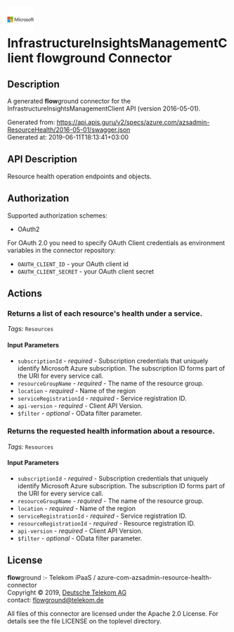 # ![LOGO](logo.png) InfrastructureInsightsManagementClient **flow**ground Connector

## Description

A generated **flow**ground connector for the InfrastructureInsightsManagementClient API (version 2016-05-01).

Generated from: https://api.apis.guru/v2/specs/azure.com/azsadmin-ResourceHealth/2016-05-01/swagger.json<br/>
Generated at: 2019-06-11T18:13:41+03:00

## API Description

Resource health operation endpoints and objects.

## Authorization

Supported authorization schemes:
- OAuth2

For OAuth 2.0 you need to specify OAuth Client credentials as environment variables in the connector repository:
* `OAUTH_CLIENT_ID` - your OAuth client id
* `OAUTH_CLIENT_SECRET` - your OAuth client secret

## Actions

### Returns a list of each resource's health under a service.

*Tags:* `Resources`

#### Input Parameters
* `subscriptionId` - _required_ - Subscription credentials that uniquely identify Microsoft Azure subscription. The subscription ID forms part of the URI for every service call.
* `resourceGroupName` - _required_ - The name of the resource group.
* `location` - _required_ - Name of the region
* `serviceRegistrationId` - _required_ - Service registration ID.
* `api-version` - _required_ - Client API Version.
* `$filter` - _optional_ - OData filter parameter.

### Returns the requested health information about a resource.

*Tags:* `Resources`

#### Input Parameters
* `subscriptionId` - _required_ - Subscription credentials that uniquely identify Microsoft Azure subscription. The subscription ID forms part of the URI for every service call.
* `resourceGroupName` - _required_ - The name of the resource group.
* `location` - _required_ - Name of the region
* `serviceRegistrationId` - _required_ - Service registration ID.
* `resourceRegistrationId` - _required_ - Resource registration ID.
* `api-version` - _required_ - Client API Version.
* `$filter` - _optional_ - OData filter parameter.

## License

**flow**ground :- Telekom iPaaS / azure-com-azsadmin-resource-health-connector<br/>
Copyright © 2019, [Deutsche Telekom AG](https://www.telekom.de)<br/>
contact: flowground@telekom.de

All files of this connector are licensed under the Apache 2.0 License. For details
see the file LICENSE on the toplevel directory.
